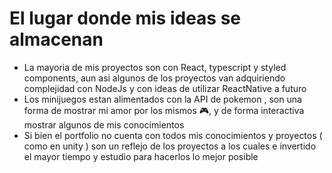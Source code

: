 # El lugar donde mis ideas se almacenan
- La mayoria de mis proyectos son con React, typescript y styled components, aun asi algunos de los proyectos van adquiriendo complejidad con NodeJs y con ideas de utilizar ReactNative a futuro
- Los minijuegos estan alimentados con la API de pokemon , son una forma de mostrar mi amor por los mismos 🎮, y de forma interactiva mostrar algunos de mis conocimientos
- Si bien el portfolio no cuenta con todos mis conocimientos y proyectos ( como en unity ) son un reflejo de los proyectos a los cuales e invertido el mayor tiempo y estudio para hacerlos lo mejor posible

